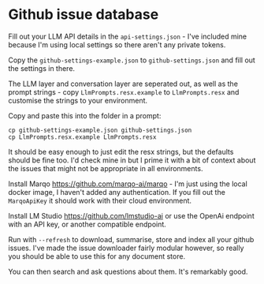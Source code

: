 ﻿# Github issue database

Fill out your LLM API details in the `api-settings.json` - I've included mine because I'm using local settings so there aren't any private tokens.

Copy the `github-settings-example.json` to `github-settings.json` and fill out the settings in there.

The LLM layer and conversation layer are seperated out, as well as the prompt strings - copy `LlmPrompts.resx.example` to `LlmPrompts.resx` and customise the strings to your environment.

Copy and paste this into the folder in a prompt:

```
cp github-settings-example.json github-settings.json
cp LlmPrompts.resx.example LlmPrompts.resx
```

It should be easy enough to just edit the resx strings, but the defaults should be fine too. I'd check mine in but I prime it with a bit of context about the issues that might not be appropriate in all environments.

Install Marqo https://github.com/marqo-ai/marqo - I'm just using the local docker image, I haven't added any authentication. If you fill out the `MarqoApiKey` it should work with their cloud environment.

Install LM Studio https://github.com/lmstudio-ai or use the OpenAi endpoint with an API key, or another compatible endpoint.

Run with `--refresh` to download, summarise, store and index all your github issues. I've made the issue downloader fairly modular however, so really you should be able to use this for any document store.

You can then search and ask questions about them. It's remarkably good.